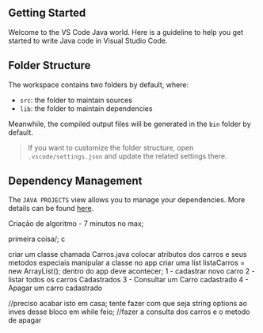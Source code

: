 ## Getting Started

Welcome to the VS Code Java world. Here is a guideline to help you get started to write Java code in Visual Studio Code.

## Folder Structure

The workspace contains two folders by default, where:

- `src`: the folder to maintain sources
- `lib`: the folder to maintain dependencies

Meanwhile, the compiled output files will be generated in the `bin` folder by default.

> If you want to customize the folder structure, open `.vscode/settings.json` and update the related settings there.

## Dependency Management

The `JAVA PROJECTS` view allows you to manage your dependencies. More details can be found [here](https://github.com/microsoft/vscode-java-dependency#manage-dependencies).


Criação de algoritmo - 7 minutos no max;

primeira coisa/; 
c

criar um classe chamada Carros.java
colocar atributos dos carros e seus metodos especiais
manipular a classe no app
criar uma list<Carros> listaCarros = new ArrayList();
dentro do app deve acontecer;
1 - cadastrar novo carro
2 - listar todos os carros Cadastrados
3 - Consultar um Carro cadastrado
4 - Apagar um carro cadastrado


//preciso acabar isto em casa; tente fazer com que seja string options ao inves desse bloco em while feio;
//fazer a consulta dos carros e o metodo de apagar

